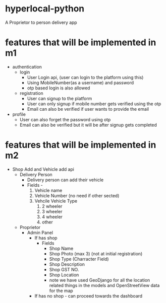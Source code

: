 # hyperlocal-python
A Proprietor to person delivery app
# features that will be implemented in m1
- authentication
  - login
    - User Login api, (user can login to the platform using this)
    - Using MobileNumber(as a username) and password
    - otp based login is also allowed
  - registration
    - User can signup to the platform
    - User can only signup if mobile number gets verified using the otp
    - Email can also be verified if user wants to provide the email
- profile
    - User can also forget the password using otp 
    - Email can also be verified but it will be after signup gets completed

# features that will be implemented in m2
- Shop Add and Vehicle add api
  - Delivery Person
    - Delivery person can add their vehicle
    - Fields - 
        1. Vehicle name
        2. Vehicle Number (no need if other sected)
        3. Vehcile Vehicle Type
            1. 2 wheeler
            2. 3 wheeler
            3. 4 wheeler
            4. other 
  - Proprietor
    - Admin Panel
      - If has shop
        - Fields
            - Shop Name
            - Shop Photo (max 3) (not at initial registration)
            - Shop Type (Charracter Field)
            - Shop Description
            - Shop GST NO.
            - Shop Location
            - note we have used GeoDjango for all the location related things in the models and OpenStreetView data for the map
      - If has no shop
            - can proceed towards the dashboard
